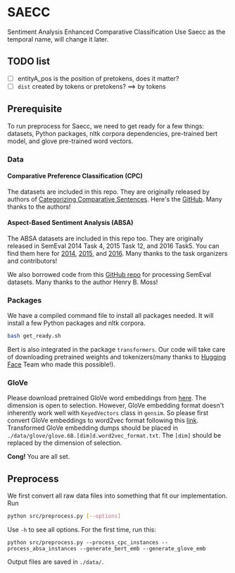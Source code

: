 # SAECC
Sentiment Analysis Enhanced Comparative Classification
Use Saecc as the temporal name, will change it later.

## TODO list

- [ ] entityA_pos is the position of pretokens, does it matter?
- [ ] `dist` created by tokens or pretokens? ==> by tokens

## Prerequisite

To run preprocess for Saecc, we need to get ready for a few things: datasets,  Python packages, nltk corpora dependencies, pre-trained bert model, and glove pre-trained word vectors. 
### Data
#### Comparative Preference Classification (CPC)
The datasets are included in this repo. They are originally released by authors of [Categorizing Comparative Sentences](https://arxiv.org/abs/1809.06152). Here's the 
[GitHub](https://github.com/uhh-lt/comparative). Many thanks to the authors!
#### Aspect-Based Sentiment Analysis (ABSA)
The ABSA datasets are included in this repo too. They are originally released in SemEval 2014 Task 4, 2015 Task 12, and 2016 Task5. You can find them here for [2014](https://alt.qcri.org/semeval2014/task4/), [2015](https://alt.qcri.org/semeval2015/task12/), and [2016](https://alt.qcri.org/semeval2016/task5/). Many thanks to the task organizers and contributors!

We also borrowed code from this [GitHub repo](https://github.com/henrymoss/COLING2018) for processing SemEval datasets. Many thanks to the author Henry B. Moss!

### Packages
We have a compiled command file to install all packages needed. It will install a few Python packages and nltk corpora. 
```bash
bash get_ready.sh
```
Bert is also integrated in the package `transformers`. Our code will take care of downloading pretrained weights and tokenizers(many thanks to [Hugging Face](https://huggingface.co/) Team who made this possible!).

### GloVe
Please download pretrained GloVe word embeddings from [here](https://nlp.stanford.edu/projects/glove/). The dimension is open to selection. However, GloVe embedding format doesn't inherently work well with `KeyedVectors` class in `gensim`. So please first convert GloVe embeddings to word2vec format following this [link](https://radimrehurek.com/gensim/scripts/glove2word2vec.html). Transformed GloVe embedding dumps should be placed in `./data/glove/glove.6B.[dim]d.word2vec_format.txt`. The `[dim]` should be replaced by the dimension of selection.

**Cong!** You are all set.

## Preprocess

We first convert all raw data files into something that fit our implementation. 
Run
```bash
python src/preprocess.py [--options]
```
Use `-h` to see all options. For the first time, run this:
```
python src/preprocess.py --process_cpc_instances --process_absa_instances --generate_bert_emb --generate_glove_emb
```
Output files are saved in `./data/`.
